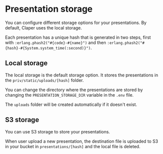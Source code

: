# Presentation storage

You can configure different storage options for your presentations. By default, Claper uses the local storage.

Each presentation has a unique hash that is generated in two steps, first with `:erlang.phash2("#{code}-#{name}")` and then `:erlang.phash2("#{hash}-#{System.system_time(:second)}")`.

## Local storage

The local storage is the default storage option. It stores the presentations in the `priv/static/uploads/[hash]` folder.

You can change the directory where the presentations are stored by changing the `PRESENTATION_STORAGE_DIR` variable in the `.env` file.

The `uploads` folder will be created automatically if it doesn't exist.

## S3 storage

You can use S3 storage to store your presentations.

When user upload a new presentation, the destination file is uploaded to S3 in your bucket in `presentations/[hash]` and the local file is deleted.
